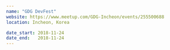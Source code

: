 ```yaml
---
name: "GDG DevFest"
website: https://www.meetup.com/GDG-Incheon/events/255500688
location: Incheon, Korea

date_start: 2018-11-24
date_end:   2018-11-24
---
```

